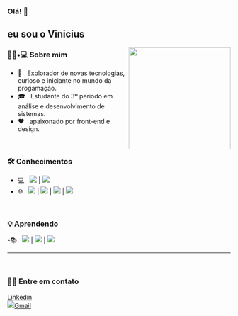 ### Olá! 👋<h2> eu sou o Vinicius</h2>

<img align='right' src="https://media.giphy.com/media/M9gbBd9nbDrOTu1Mqx/giphy.gif" width="230">

<h3> 👨🏻•💻 Sobre mim </h3>


- 🤔 &nbsp; Explorador de novas tecnologias, curioso e iniciante no mundo da progamação.
- 🎓 &nbsp; Estudante do 3º periodo em análise e desenvolvimento de sistemas.
- ❤️ &nbsp; apaixonado por front-end e design.

</br>
<h3>🛠 Conhecimentos </h3>

- 💻 &nbsp; <img src="https://img.shields.io/badge/Java-ED8B00?style=for-the-badge&logo=java&logoColor=white"/> | <img src="https://img.shields.io/badge/SQLite-07405E?style=for-the-badge&logo=sqlite&logoColor=white"/>
- 🌐 &nbsp; <img src="https://img.shields.io/badge/HTML5-E34F26?style=for-the-badge&logo=html5&logoColor=white"/> | <img src="https://img.shields.io/badge/CSS3-1572B6?style=for-the-badge&logo=css3&logoColor=white"/> | <img src="https://img.shields.io/badge/JavaScript-323330?style=for-the-badge&logo=javascript&logoColor=F7DF1E"/> | <img src="https://img.shields.io/badge/React-20232A?style=for-the-badge&logo=react&logoColor=61DAFB"/>

</br>

<h3>💡 Aprendendo </h3>

-📚 &nbsp; <img src="https://img.shields.io/badge/Google_Cloud-4285F4?style=for-the-badge&logo=google-cloud&logoColor=white"/> | <img src="https://img.shields.io/badge/Flutter-02569B?style=for-the-badge&logo=flutter&logoColor=white"/> | <img src="https://img.shields.io/badge/Angular-DD0031?style=for-the-badge&logo=angular&logoColor=white"/>
<hr>


</br>
<h3> 🤝🏻 Entre em contato </h3>
<a href="www.linkedin.com/in/viniciusoliveira08" target="_blank">Linkedin</a><br>
<img src="https://www.flaticon.com/svg/vstatic/svg/281/281769.svg?token=exp=1616629795~hmac=38ac228d97c946ff2eec295037bf9911"/><a href="viniciusmeireles@gmail.com" target="_blank">Gmail</a><br>



<br>

